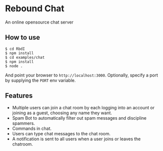 
# Rebound Chat

An online opensource chat server

## How to use

```
$ cd RbdI
$ npm install
$ cd examples/chat
$ npm install
$ node .
```

And point your browser to `http://localhost:3000`. Optionally, specify
a port by supplying the `PORT` env variable.

## Features

- Multiple users can join a chat room by each logging into an account or joining as a guest, choosing any name they want.
- Spam Bot to automatically filter out spam messages and discipline spammers.
- Commands in chat.
- Users can type chat messages to the chat room.
- A notification is sent to all users when a user joins or leaves
the chatroom.
